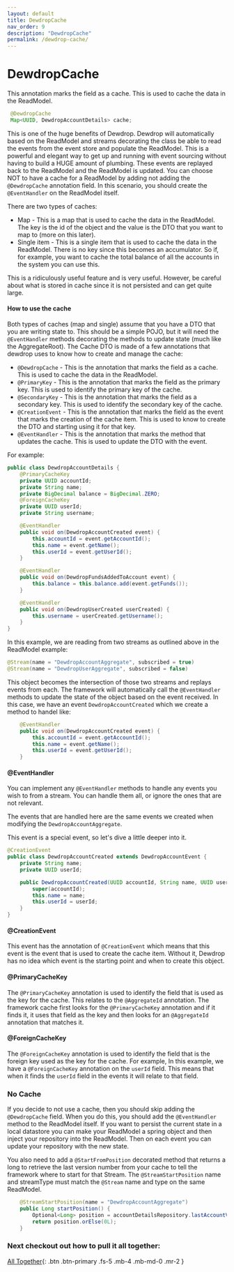 ```yaml
---
layout: default
title: DewdropCache
nav_order: 9
description: "DewdropCache"
permalink: /dewdrop-cache/
---
```


# DewdropCache
This annotation marks the field as a cache. This is used to cache the data in the ReadModel. 
```java
 @DewdropCache
 Map<UUID, DewdropAccountDetails> cache;
```
This is one of the huge benefits of Dewdrop. Dewdrop will automatically based on the ReadModel and streams decorating the class be able to read the events from the event store and populate the ReadModel. This is a powerful and elegant way to get up and running with event sourcing without having to build a HUGE amount of plumbing.
These events are replayed back to the ReadModel and the ReadModel is updated. You can choose NOT to have a cache for a ReadModel by adding not adding the `@DewdropCache` annotation field. In this scenario, you should create the `@EventHandler` on the ReadModel itself.


There are two types of caches:
* Map - This is a map that is used to cache the data in the ReadModel. The key is the id of the object and the value is the DTO that you want to map to (more on this later).
* Single item - This is a single item that is used to cache the data in the ReadModel. There is no key since this becomes an accumulator. So if, for example, you want to cache the total balance of all the accounts in the system you can use this.

This is a ridiculously useful feature and is very useful. However, be careful about what is stored in cache since it is not persisted and can get quite large.

#### How to use the cache
Both types of caches (map and single) assume that you have a DTO that you are writing state to. This should be a simple POJO, but it will need the `@EventHandler` methods decorating the methods to update state (much like the AggregateRoot).
The Cache DTO is made of a few annotations that dewdrop uses to know how to create and manage the cache:
* `@DewdropCache` - This is the annotation that marks the field as a cache. This is used to cache the data in the ReadModel.
* `@PrimaryKey` - This is the annotation that marks the field as the primary key. This is used to identify the primary key of the cache.
* `@SecondaryKey` - This is the annotation that marks the field as a secondary key. This is used to identify the secondary key of the cache.
* `@CreationEvent` - This is the annotation that marks the field as the event that marks the creation of the cache item. This is used to know to create the DTO and starting using it for that key.
* `@EventHandler` - This is the annotation that marks the method that updates the cache. This is used to update the DTO with the event.

For example:
```java
public class DewdropAccountDetails {
    @PrimaryCacheKey
    private UUID accountId;
    private String name;
    private BigDecimal balance = BigDecimal.ZERO;
    @ForeignCacheKey
    private UUID userId;
    private String username;

    @EventHandler
    public void on(DewdropAccountCreated event) {
        this.accountId = event.getAccountId();
        this.name = event.getName();
        this.userId = event.getUserId();
    }

    @EventHandler
    public void on(DewdropFundsAddedToAccount event) {
        this.balance = this.balance.add(event.getFunds());
    }

    @EventHandler
    public void on(DewdropUserCreated userCreated) {
        this.username = userCreated.getUsername();
    }
}
```
In this example, we are reading from two streams as outlined above in the ReadModel example:
```java
@Stream(name = "DewdropAccountAggregate", subscribed = true)
@Stream(name = "DewdropUserAggregate", subscribed = false)
```

This object becomes the intersection of those two streams and replays events from each. The framework will automatically call the `@EventHandler` methods to update the state of the object based on the event received. 
In this case, we have an event `DewdropAccountCreated` which we create a method to handel like:
```java
    @EventHandler
    public void on(DewdropAccountCreated event) {
        this.accountId = event.getAccountId();
        this.name = event.getName();
        this.userId = event.getUserId();
    }
```
#### @EventHandler
You can implement any `@EventHandler` methods to handle any events you wish to from a stream. You can handle them all, or ignore the ones that are not relevant.

The events that are handled here are the same events we created when modifying the `DewdropAccountAggregate`.

This event is a special event, so let's dive a little deeper into it. 
```java
@CreationEvent
public class DewdropAccountCreated extends DewdropAccountEvent {
    private String name;
    private UUID userId;

    public DewdropAccountCreated(UUID accountId, String name, UUID userId) {
        super(accountId);
        this.name = name;
        this.userId = userId;
    }
}
```
#### @CreationEvent
This event has the annotation of `@CreationEvent` which means that this event is the event that is used to create the cache item. Without it, Dewdrop has no idea which event is the starting point and when to create this object.

#### @PrimaryCacheKey
The `@PrimaryCacheKey` annotation is used to identify the field that is used as the key for the cache. This relates to the `@AggregateId` annotation. The framework cache first looks for the `@PrimaryCacheKey` annotation and if it finds it, it uses that field as the key and then looks for an `@AggregateId` annotation that matches it. 

#### @ForeignCacheKey
The `@ForeignCacheKey` annotation is used to identify the field that is the foreign key used as the key for the cache. For example, In this example, we have a `@ForeignCacheKey` annotation on the `userId` field. This means that when it finds the `userId` field in the events it will relate to that field.

### No Cache
If you decide to not use a cache, then you should skip adding the `@DewdropCache` field. When you do this, you should add the `@EventHandler` method to the ReadModel itself. If you want to persist the current state in a local datastore you can make your ReadModel a spring object and then inject your repository into the ReadModel. Then on each event you can update your repository with the new state.

You also need to add a `@StartFromPosition` decorated method that returns a long to retrieve the last version number from your cache to tell the framework where to start for that Stream. The `@StreamStartPosition` name and streamType must match the `@Stream` name and type on the same ReadModel. 

```java
    @StreamStartPosition(name = "DewdropAccountAggregate")
    public Long startPosition() {
        Optional<Long> position = accountDetailsRepository.lastAccountVersion();
        return position.orElse(0L);
    }
```

### Next checkout out how to pull it all together:

[All Together](/all-together){: .btn .btn-primary .fs-5 .mb-4 .mb-md-0 .mr-2 }